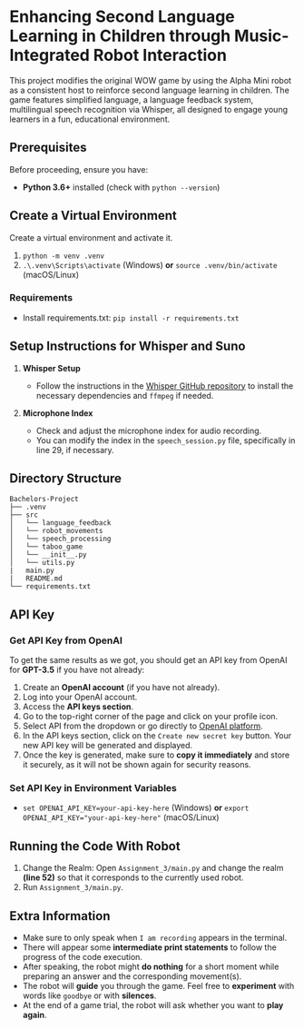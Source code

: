 # Enhancing Second Language Learning in Children through Music-Integrated Robot Interaction

This project modifies the original WOW game by using the Alpha Mini robot as a consistent host to reinforce second language learning in children. The game features simplified language, a language feedback system, multilingual speech recognition via Whisper, all designed to engage young learners in a fun, educational environment.


## Prerequisites
Before proceeding, ensure you have:
- **Python 3.6+** installed (check with `python --version`)


## Create a Virtual Environment
Create a virtual environment and activate it.
1. `python -m venv .venv`
2. `.\.venv\Scripts\activate` (Windows) **or** `source .venv/bin/activate` (macOS/Linux)

### Requirements
- Install requirements.txt: `pip install -r requirements.txt`


## Setup Instructions for Whisper and Suno

1. **Whisper Setup**
   - Follow the instructions in the [Whisper GitHub repository](https://github.com/openai/whisper) to install the necessary dependencies and `ffmpeg` if needed.

2. **Microphone Index**
   - Check and adjust the microphone index for audio recording. 
   - You can modify the index in the `speech_session.py` file, specifically in line 29, if necessary.


## Directory Structure
```
Bachelors-Project
├── .venv
├── src
│   └── language_feedback
│   └── robot_movements
│   └── speech_processing
│   └── taboo_game
│   └── __init__.py
│   └── utils.py
|   main.py
|   README.md
└── requirements.txt
```


## API Key
### Get API Key from OpenAI
To get the same results as we got, you should get an API key from OpenAI for **GPT-3.5** if you have not already:
1. Create an **OpenAI account** (if you have not already).
2. Log into your OpenAI account.
3. Access the **API keys section**.
4. Go to the top-right corner of the page and click on your profile icon.
5. Select API from the dropdown or go directly to [OpenAI platform](https://platform.openai.com/account/api-keys).
6. In the API keys section, click on the `Create new secret key` button. Your new API key will be generated and displayed.
7. Once the key is generated, make sure to **copy it immediately** and store it securely, as it will not be shown again for security reasons.

### Set API Key in Environment Variables
- `set OPENAI_API_KEY=your-api-key-here` (Windows) **or** `export OPENAI_API_KEY="your-api-key-here"` (macOS/Linux)


## Running the Code With Robot
1. Change the Realm: Open `Assignment_3/main.py` and change the realm **(line 52)** so that it corresponds to the currently used robot.
2. Run `Assignment_3/main.py`.


## Extra Information
- Make sure to only speak when `I am recording` appears in the terminal.
- There will appear some **intermediate print statements** to follow the progress of the code execution.
- After speaking, the robot might **do nothing** for a short moment while preparing an answer and the corresponding movement(s).
- The robot will **guide** you through the game. Feel free to **experiment** with words like `goodbye` or with **silences**.
- At the end of a game trial, the robot will ask whether you want to **play again**.
